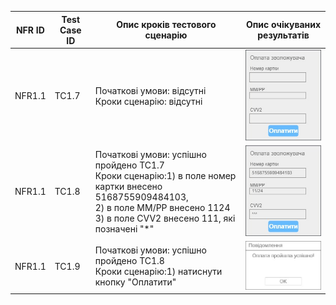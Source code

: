 | NFR ID |  Test Case ID  | Опис кроків тестового сценарію | Опис очікуваних результатів |
|----| --------------------------------------- | ----------- | ------------------ |
|NFR1.1| TC1.7 |Початкові умови: відсутні <br>Кроки сценарію: відсутні <br>| ![](./TC1_7.jpg) |
|NFR1.1| TC1.8 |Початкові умови: успішно пройдено TC1.7 <br>Кроки сценарію:1) в поле номер картки внесено 5168755909484103, <br>2) в поле ММ/РР внесено 1124<br>3) в поле CVV2 внесено 111, які позначені "*"<br>| ![](./TC1_8.jpg)  |
|NFR1.1| TC1.9 |Початкові умови: успішно пройдено TC1.8 <br>Кроки сценарію:1) натиснути кнопку "Оплатити"| ![](./TC1_9.jpg)  |